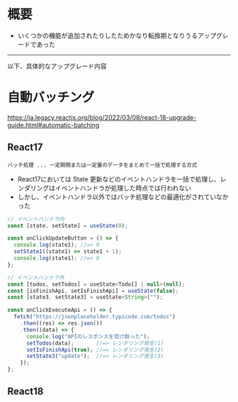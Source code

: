 # 概要
* いくつかの機能が追加されたりしたためかなり転換期となりうるアップグレードであった

---
以下、具体的なアップグレード内容
# 自動バッチング 
https://ja.legacy.reactjs.org/blog/2022/03/08/react-18-upgrade-guide.html#automatic-batching
## React17
`バッチ処理 ... 一定期間または一定量のデータをまとめて一括で処理する方式`
* React17においては State 更新などのイベントハンドラを一括で処理し、レンダリングはイベントハンドラが処理した時点では行われない
* しかし、イベントハンドラ以外ではバッチ処理などの最適化がされていなかった

```javascript
// イベントハンドラ内
const [state, setState] = useState(0);

const onClickUpdateButton = () => {
  console.log(state1); //=> 0 
  setState1((state1) => state1 + 1);
  console.log(state1); //=> 0
};

// イベントハンドラ外
const [todos, setTodos] = useState<Todo[] | null>(null);
const [isFinishApi, setIsFinishApi] = useState(false);
const [state3, setState3] = useState<String>("");

const onClickExecuteApi = () => {
  fetch("https://jsonplaceholder.typicode.com/todos")
    .then((res) => res.json())
    .then((data) => {
      console.log("APIのレスポンスを受け取った");
      setTodos(data);       //=> レンダリング発生(1)
      setIsFinishApi(true); //=> レンダリング発生(2)
      setState3("update");  //=> レンダリング発生(3)
    });
};
```

## React18


